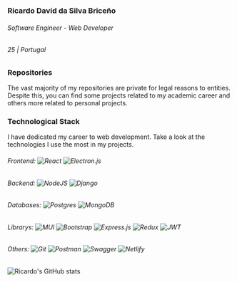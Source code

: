 ### Ricardo David da Silva Briceño 
###### Software Engineer - Web Developer
###### 25 | Portugal

### Repositories
The vast majority of my repositories are private for legal reasons to entities. Despite this, you can find some projects related to my academic career and others more related to personal projects.

### Technological Stack
I have dedicated my career to web development. Take a look at the technologies I use the most in my projects.

###### Frontend:  ![React](https://img.shields.io/badge/react-%2320232a.svg?style=for-the-badge&logo=react&logoColor=%2361DAFB) ![Electron.js](https://img.shields.io/badge/Electron-191970?style=for-the-badge&logo=Electron&logoColor=white)
###### Backend:  ![NodeJS](https://img.shields.io/badge/node.js-6DA55F?style=for-the-badge&logo=node.js&logoColor=white) 	![Django](https://img.shields.io/badge/django-%23092E20.svg?style=for-the-badge&logo=django&logoColor=white)
###### Databases: ![Postgres](https://img.shields.io/badge/postgres-%23316192.svg?style=for-the-badge&logo=postgresql&logoColor=white) ![MongoDB](https://img.shields.io/badge/MongoDB-%234ea94b.svg?style=for-the-badge&logo=mongodb&logoColor=white)
###### Librarys: ![MUI](https://img.shields.io/badge/MUI-%230081CB.svg?style=for-the-badge&logo=mui&logoColor=white) 	![Bootstrap](https://img.shields.io/badge/bootstrap-%23563D7C.svg?style=for-the-badge&logo=bootstrap&logoColor=white) ![Express.js](https://img.shields.io/badge/express.js-%23404d59.svg?style=for-the-badge&logo=express&logoColor=%2361DAFB) ![Redux](https://img.shields.io/badge/redux-%23593d88.svg?style=for-the-badge&logo=redux&logoColor=white) ![JWT](https://img.shields.io/badge/JWT-black?style=for-the-badge&logo=JSON%20web%20tokens) 
###### Others: ![Git](https://img.shields.io/badge/git-%23F05033.svg?style=for-the-badge&logo=git&logoColor=white) 	![Postman](https://img.shields.io/badge/Postman-FF6C37?style=for-the-badge&logo=postman&logoColor=white) ![Swagger](https://img.shields.io/badge/-Swagger-%23Clojure?style=for-the-badge&logo=swagger&logoColor=white) 	![Netlify](https://img.shields.io/badge/netlify-%23000000.svg?style=for-the-badge&logo=netlify&logoColor=#00C7B7)

![Ricardo's GitHub stats](https://github-readme-stats.vercel.app/api?username=00ricardo&show_icons=true&theme=calm_pink)
